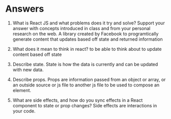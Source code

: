 # Answers

1. What is React JS and what problems does it try and solve? Support your answer with concepts introduced in class and from your personal research on the web.
A library created by Facebook to programtically generate content that updates based off state and returned information

1. What does it mean to think in react?
to be able to think about to update content based off state

1. Describe state.
State is how the data is currently and can be updated with new data. 

1. Describe props.
Props are information passed from an object or array, or an outside source or js file to another js file to be used to compose an element. 

1. What are side effects, and how do you sync effects in a React component to state or prop changes?
Side effects are interactions in your code. 